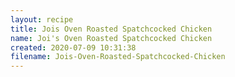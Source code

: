 ```yaml
---
layout: recipe
title: Jois Oven Roasted Spatchcocked Chicken
name: Joi's Oven Roasted Spatchcocked Chicken
created: 2020-07-09 10:31:38
filename: Jois-Oven-Roasted-Spatchcocked-Chicken
---
```

